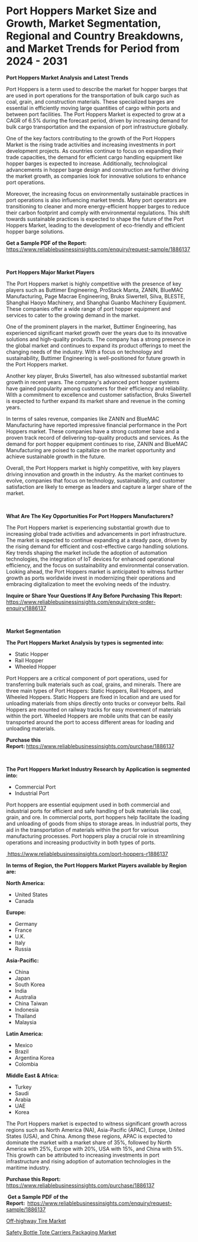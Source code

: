 <p><h1>Port Hoppers Market Size and Growth, Market Segmentation, Regional and Country Breakdowns, and Market Trends for Period from 2024 -  2031</h1></p><p><strong>Port Hoppers Market Analysis and Latest Trends</strong></p>
<p><p>Port Hoppers is a term used to describe the market for hopper barges that are used in port operations for the transportation of bulk cargo such as coal, grain, and construction materials. These specialized barges are essential in efficiently moving large quantities of cargo within ports and between port facilities. The Port Hoppers Market is expected to grow at a CAGR of 6.5% during the forecast period, driven by increasing demand for bulk cargo transportation and the expansion of port infrastructure globally.</p><p>One of the key factors contributing to the growth of the Port Hoppers Market is the rising trade activities and increasing investments in port development projects. As countries continue to focus on expanding their trade capacities, the demand for efficient cargo handling equipment like hopper barges is expected to increase. Additionally, technological advancements in hopper barge design and construction are further driving the market growth, as companies look for innovative solutions to enhance port operations.</p><p>Moreover, the increasing focus on environmentally sustainable practices in port operations is also influencing market trends. Many port operators are transitioning to cleaner and more energy-efficient hopper barges to reduce their carbon footprint and comply with environmental regulations. This shift towards sustainable practices is expected to shape the future of the Port Hoppers Market, leading to the development of eco-friendly and efficient hopper barge solutions.</p></p>
<p><strong>Get a Sample PDF of the Report:&nbsp;</strong> <a href="https://www.reliablebusinessinsights.com/enquiry/request-sample/1886137">https://www.reliablebusinessinsights.com/enquiry/request-sample/1886137</a></p>
<p>&nbsp;</p>
<p><strong>Port Hoppers Major Market Players</strong></p>
<p><p>The Port Hoppers market is highly competitive with the presence of key players such as Buttimer Engineering, ProStack Manta, ZANIN, BlueMAC Manufacturing, Page Macrae Engineering, Bruks Siwertell, Silva, BLESTE, Shanghai Haoyo Machinery, and Shanghai Guanbo Machinery Equipment. These companies offer a wide range of port hopper equipment and services to cater to the growing demand in the market.</p><p>One of the prominent players in the market, Buttimer Engineering, has experienced significant market growth over the years due to its innovative solutions and high-quality products. The company has a strong presence in the global market and continues to expand its product offerings to meet the changing needs of the industry. With a focus on technology and sustainability, Buttimer Engineering is well-positioned for future growth in the Port Hoppers market.</p><p>Another key player, Bruks Siwertell, has also witnessed substantial market growth in recent years. The company's advanced port hopper systems have gained popularity among customers for their efficiency and reliability. With a commitment to excellence and customer satisfaction, Bruks Siwertell is expected to further expand its market share and revenue in the coming years.</p><p>In terms of sales revenue, companies like ZANIN and BlueMAC Manufacturing have reported impressive financial performance in the Port Hoppers market. These companies have a strong customer base and a proven track record of delivering top-quality products and services. As the demand for port hopper equipment continues to rise, ZANIN and BlueMAC Manufacturing are poised to capitalize on the market opportunity and achieve sustainable growth in the future.</p><p>Overall, the Port Hoppers market is highly competitive, with key players driving innovation and growth in the industry. As the market continues to evolve, companies that focus on technology, sustainability, and customer satisfaction are likely to emerge as leaders and capture a larger share of the market.</p></p>
<p>&nbsp;</p>
<p><strong>What Are The Key Opportunities For Port Hoppers Manufacturers?</strong></p>
<p><p>The Port Hoppers market is experiencing substantial growth due to increasing global trade activities and advancements in port infrastructure. The market is expected to continue expanding at a steady pace, driven by the rising demand for efficient and cost-effective cargo handling solutions. Key trends shaping the market include the adoption of automation technologies, the integration of IoT devices for enhanced operational efficiency, and the focus on sustainability and environmental conservation. Looking ahead, the Port Hoppers market is anticipated to witness further growth as ports worldwide invest in modernizing their operations and embracing digitalization to meet the evolving needs of the industry.</p></p>
<p><strong>Inquire or Share Your Questions If Any Before Purchasing This Report:</strong> <a href="https://www.reliablebusinessinsights.com/enquiry/pre-order-enquiry/1886137">https://www.reliablebusinessinsights.com/enquiry/pre-order-enquiry/1886137</a></p>
<p>&nbsp;</p>
<p><strong>Market Segmentation</strong></p>
<p><strong>The Port Hoppers Market Analysis by types is segmented into:</strong></p>
<p><ul><li>Static Hopper</li><li>Rail Hopper</li><li>Wheeled Hopper</li></ul></p>
<p><p>Port Hoppers are a critical component of port operations, used for transferring bulk materials such as coal, grains, and minerals. There are three main types of Port Hoppers: Static Hoppers, Rail Hoppers, and Wheeled Hoppers. Static Hoppers are fixed in location and are used for unloading materials from ships directly onto trucks or conveyor belts. Rail Hoppers are mounted on railway tracks for easy movement of materials within the port. Wheeled Hoppers are mobile units that can be easily transported around the port to access different areas for loading and unloading materials.</p></p>
<p><strong>Purchase this Report:&nbsp;</strong><a href="https://www.reliablebusinessinsights.com/purchase/1886137">https://www.reliablebusinessinsights.com/purchase/1886137</a></p>
<p>&nbsp;</p>
<p><strong>The Port Hoppers Market Industry Research by Application is segmented into:</strong></p>
<p><ul><li>Commercial Port</li><li>Industrial Port</li></ul></p>
<p><p>Port hoppers are essential equipment used in both commercial and industrial ports for efficient and safe handling of bulk materials like coal, grain, and ore. In commercial ports, port hoppers help facilitate the loading and unloading of goods from ships to storage areas. In industrial ports, they aid in the transportation of materials within the port for various manufacturing processes. Port hoppers play a crucial role in streamlining operations and increasing productivity in both types of ports.</p></p>
<p><a href="https://www.reliablebusinessinsights.com/port-hoppers-r1886137">&nbsp;https://www.reliablebusinessinsights.com/port-hoppers-r1886137</a></p>
<p><strong>In terms of Region, the Port Hoppers Market Players available by Region are:</strong></p>
<p>
    <p> <strong> North America: </strong>
        <ul>
            <li>United States</li>
            <li>Canada</li>
        </ul>
        </p> 
    <p> <strong> Europe: </strong>
        <ul>
            <li>Germany</li>
            <li>France</li>
            <li>U.K.</li>
            <li>Italy</li>
            <li>Russia</li>
        </ul>
        </p> 
    <p> <strong> Asia-Pacific: </strong>
        <ul>
            <li>China</li>
            <li>Japan</li>
            <li>South Korea</li>
            <li>India</li>
            <li>Australia</li>
            <li>China Taiwan</li>
            <li>Indonesia</li>
            <li>Thailand</li>
            <li>Malaysia</li>
        </ul>
        </p> 
    <p> <strong> Latin America: </strong>
        <ul>
            <li>Mexico</li>
            <li>Brazil</li>
            <li>Argentina Korea</li>
            <li>Colombia</li>
        </ul>
        </p> 
    <p> <strong> Middle East & Africa: </strong>
        <ul>
            <li>Turkey</li>
            <li>Saudi</li>
            <li>Arabia</li>
            <li>UAE</li>
            <li>Korea</li>
        </ul>
    </p>
    </p>
<p><p>The Port Hoppers market is expected to witness significant growth across regions such as North America (NA), Asia-Pacific (APAC), Europe, United States (USA), and China. Among these regions, APAC is expected to dominate the market with a market share of 35%, followed by North America with 25%, Europe with 20%, USA with 15%, and China with 5%. This growth can be attributed to increasing investments in port infrastructure and rising adoption of automation technologies in the maritime industry.</p></p>
<p><strong>Purchase this Report: </strong><a href="https://www.reliablebusinessinsights.com/purchase/1886137">https://www.reliablebusinessinsights.com/purchase/1886137</a></p>
<p>&nbsp;<strong>Get a Sample PDF of the Report:&nbsp;&nbsp;</strong><a href="https://www.reliablebusinessinsights.com/enquiry/request-sample/1886137">https://www.reliablebusinessinsights.com/enquiry/request-sample/1886137</a></p>
<p><strong></strong></p>
<p><p><a href="https://www.linkedin.com/pulse/off-highway-tire-market-report-reveals-latest-trends-growth-r1ope?trackingId=Jq%2BOS0omy8N8nneB4%2FCTuA%3D%3D">Off-highway Tire Market</a></p><p><a href="https://www.linkedin.com/pulse/safety-bottle-tote-carriers-packaging-market-outlook-industry-bghee?trackingId=cn6Uv2oWx%2B%2BJyaCQ8qvo6A%3D%3D">Safety Bottle Tote Carriers Packaging Market</a></p></p>